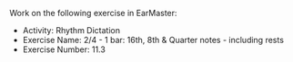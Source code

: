 Work on the following exercise in EarMaster:
- Activity: Rhythm Dictation
- Exercise Name: 2/4 - 1 bar: 16th, 8th & Quarter notes - including rests
- Exercise Number: 11.3
